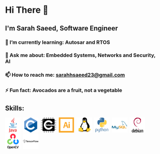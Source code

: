 # Hi There 👋

## I'm Sarah Saeed, Software Engineer

### 🌱 I’m currently learning: Autosar and RTOS

### 💬 Ask me about: Embedded Systems, Networks and Security, AI

### 📫 How to reach me: sarahhsaeed23@gmail.com

### ⚡ Fun fact: Avocados are a fruit, not a vegetable

## Skills:
<img src="https://github.com/devicons/devicon/blob/master/icons/java/java-original-wordmark.svg" title="Java" alt="Java" width="50" height="50"/>&nbsp;
<img src="https://github.com/devicons/devicon/blob/master/icons/c/c-original.svg" title="C" alt="C" width="50" height="50"/>&nbsp;
<img src="https://github.com/devicons/devicon/blob/master/icons/embeddedc/embeddedc-original-wordmark.svg" title="EmbeddedC" alt="EmbeddedC" width="50" height="50"/>&nbsp;
<img src="https://github.com/devicons/devicon/blob/master/icons/illustrator/illustrator-line.svg" title="Ai" alt="Ai" width="50" height="50"/>&nbsp;
<img src="https://github.com/devicons/devicon/blob/master/icons/linux/linux-original.svg" title="Linux" alt="Linux" width="50" height="50"/>&nbsp;
<img src="https://github.com/devicons/devicon/blob/master/icons/python/python-original-wordmark.svg" title=" python" alt="pyhton" width="50" height="50"/>&nbsp;
<img src="https://github.com/devicons/devicon/blob/master/icons/mysql/mysql-original-wordmark.svg" title="MySQL"  alt="MySQL" width="50" height="50"/>&nbsp;
<img src="https://github.com/devicons/devicon/blob/master/icons/debian/debian-original-wordmark.svg" title="deb"  alt="deb" width="50" height="50"/>&nbsp;
<img src="https://github.com/devicons/devicon/blob/master/icons/opencv/opencv-original-wordmark.svg" title="openCV"  alt="openCV" width="50" height="50"/>&nbsp;
<img src="https://github.com/devicons/devicon/blob/master/icons/tensorflow/tensorflow-line-wordmark.svg" title="TF"  alt="TF" width="50" height="50"/>&nbsp;



 

